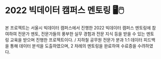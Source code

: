 # 2022 빅데이터 캠퍼스 멘토링 🖥️🖱️

본 프로젝트는 서울시 빅데이터 캠퍼스에서 진행한 2022 빅데이터 캠퍼스 멘토링에 참여하여 전문가 멘토, 전문가들의 풍부한 실무 경험과 전문 지식 등을 받을 수 있는 멘토링 교육을 받으며 진행한 프로젝트이다. /
지하철 공무원 전문가 분과 1:1 데이터 피드백을 통해 데이터 분석을 도출하였으며, 2 차례의 멘토링을 완료하여 수료증을 수려하였다.


